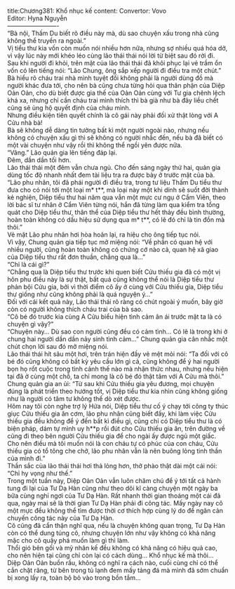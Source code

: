 title:Chương381: Khổ nhục kế
content:
Convertor: Vovo<br>Editor: Hyna Nguyễn<br>————————-<br>“Bà nội, Thấm Du biết rõ điều này mà, dù sao chuyện xấu trong nhà cũng không thể truyền ra ngoài.”<br>Vị tiểu thư kia vốn còn muốn nói nhiều hơn nữa, nhưng sợ nhiều quá hóa dở, vì vậy lúc này mới khéo léo cùng lão thái thái nói lời từ biệt sau đó rời đi.<br>Sau khi người đi khỏi, trên mặt của lão thái thái đã khôi phục lại vẻ trầm ổn vốn có lên tiếng nói: “Lão Chung, ông sắp xếp người đi điều tra một chút.”<br>Bà hiểu rõ cháu trai nhà mình tuyệt đối không phải là người dùng đồ mà người khác đưa tới, cho nên bà cũng chưa từng hỏi qua thân phận của Diệp Oản Oản, cho dù biết được gia thế của Oản Oản cùng với Tư gia chênh lệch khá xa, nhưng chỉ cần cháu trai mình thích thì bà già như bà đây liều chết cũng sẽ ủng hộ quyết định của cháu mình.<br>Nhưng điều kiện tiên quyết chính là cô gái này phải đối xử thật lòng với A Cửu nhà bà!<br>Bà sẽ không dễ dàng tin tưởng bất kì một người ngoài nào, nhưng nếu không có chuyện xấu gì thì sẽ không có người nhắc đến, nếu bà đã biết có một vài chuyện như vậy rồi thì không thể ngồi yên được nữa.<br>“Vâng.” Lão quản gia lên tiếng đáp lại.<br>Đêm, dần dần tối hơn.<br>Lão thái thái một đêm vẫn chưa ngủ. Cho đến sáng ngày thứ hai, quản gia dùng tốc độ nhanh nhất đem tài liệu tra ra được bày ở trước mặt của bà.<br>“Lão phu nhân, tôi đã phái người đi điều tra, trong tư liệu Thấm Du tiểu thư đưa cho có nói tới một loại m* t**, mà loại này một khi dính sẽ suốt đời thành kẻ nghiện, Diệp tiểu thư hai năm qua vẫn một mực cư ngụ ở Cẩm Viên, theo lời bác sĩ tư nhân ở Cẩm Viên từng nói, hắn đã từng làm qua kiểm tra tổng quát cho Diệp tiểu thư, thân thể của Diệp tiểu thư hết thảy đều bình thường, hoàn toàn không có dấu hiệu sử dụng qua m* t**, có lẽ đó chỉ là tin đồn mà thôi.”<br>Vẻ mặt Lão phu nhân hơi hòa hoãn lại, ra hiệu cho ông tiếp tục nói.<br>Vì vậy, Chung quản gia tiếp tục mở miệng nói: “Về phần có quan hệ với nhiều người, cũng hoàn toàn không có chứng cớ nào cả, quan hệ xã giao của Diệp tiểu thư rất đơn thuần, chẳng qua là…”<br>“Chỉ là cái gì?”<br>“Chẳng qua là Diệp tiểu thư trước khi quen biết Cửu thiếu gia đã có một vị hôn phu điều này là sự thật, bất quá cũng không thể nói là Diệp tiểu thư phản bội Cửu gia, bởi vì thời điểm cô ấy ở cùng với Cửu thiếu gia, Diệp tiểu thư giống như cũng không phải là quá nguyện ý…”<br>Đối với cái kết quả này, Lão thái thái rõ ràng có chút ngoài ý muốn, bây giờ còn có người không thích cháu trai của bà sao.<br>“Cô bé đó trước kia cùng A Cửu biểu hiện tình cảm ân ái trước mặt ta là có chuyện gì vậy?”<br>“Chuyện này… Dù sao con người cũng đều có cảm tình… Có lẽ là trong khi ở chung hai người dần dần nảy sinh tình cảm…” Chung quản gia cân nhắc một chút chọn lời sau đó mở miệng nói.<br>Lão thái thái hít sâu một hơi, trên trán hiện đầy vẻ mệt mỏi nói: “Ta đối với cô bé đó cũng không có bất kỳ yêu cầu lớn gì cả, cũng không để ý hai người bọn họ rốt cuộc trong tình cảnh thế nào mà nhận thức nhau, nhưng nếu hiện tại đã ở cùng một chỗ, ta chỉ mong là cô bé đó thật tâm với A Cửu mà thôi.”<br>Chung quản gia an ủi: “Từ sau khi Cửu thiếu gia yêu đương, mọi chuyện đúng là phát triển theo hướng tốt, vị Diệp tiểu thư kia nhìn cũng không giống như là người có tâm tư không thể dò xét được.<br>Hôm nay tôi còn nghe trợ lý Hứa nói, Diệp tiểu thư cố ý chạy tới công ty thúc giục Cửu thiếu gia ăn cơm, lão phu nhân cũng biết đấy, khi làm việc Cửu thiếu gia đều không để ý đến bất kì điều gì, cũng chỉ có Diệp tiểu thư là có biện pháp, dám tự mình uy h**p rồi đút cho Cửu thiếu gia ăn, trên đường về cũng đi theo bên người Cửu thiếu gia để cho ngài ấy được ngủ một giấc.<br>Cho nên điều mà tôi muốn nói là con cháu tự có phúc của con cháu, Cửu thiếu gia có tổ tông che chở, lão phu nhân vẫn là nên buông lỏng tinh thần của mình đi.”<br>Thần sắc của lão thái thái hơi thả lỏng hơn, thở phào thật dài một cái nói: “Chỉ hy vọng như thế.”<br>Trong một tuần này, Diệp Oản Oản vẫn luôn chăm chú để ý tới tất cả hành tung đi lại của Tư Dạ Hàn cũng như theo dõi kĩ càng chuyện một ngày ba bữa cùng nghỉ ngơi của Tư Dạ Hàn. Rất nhanh thời gian thoáng một cái đã qua, ngày mai sẽ là thời gian Tư Dạ Hàn phải đi công tác. Mấy ngày nay cô một mực đều không thể tìm được thời cơ thích hợp cùng lý do để ngăn cản chuyến công tác này của Tư Dạ Hàn.<br>Cô cũng đã cẩn thận nghĩ qua, nếu là chuyện không quan trọng, Tư Dạ Hàn còn có thể dung túng cô, nhưng chuyện lớn như vậy không có khả năng mặc cho cô quậy phá muốn làm gì thì làm.<br>Thổi gió bên gối và mỹ nhân kế đều không có khả năng có hiệu quả cao, cho nên hiện tại cũng chỉ còn lại có cách dùng… Khổ nhục kế mà thôi…<br>Diệp Oản Oản buồn rầu, không có nghĩ ra cách nào, cuối cùng chỉ có thể cắn chặt răng, từ bên trong tủ lạnh đem mấy tảng đá mà mình đã sớm chuẩn bị xong lấy ra, toàn bộ bỏ vào trong bồn tắm…